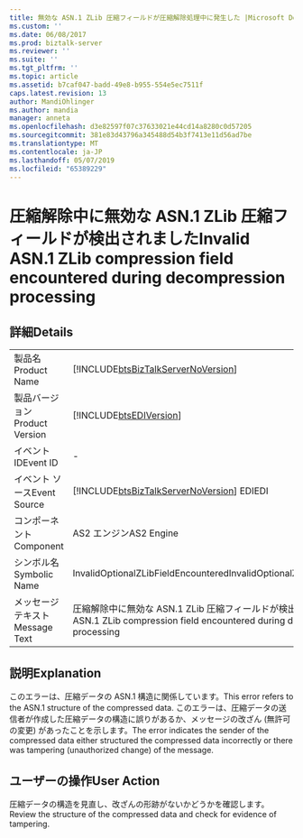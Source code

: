 ```yaml
---
title: 無効な ASN.1 ZLib 圧縮フィールドが圧縮解除処理中に発生した |Microsoft Docs
ms.custom: ''
ms.date: 06/08/2017
ms.prod: biztalk-server
ms.reviewer: ''
ms.suite: ''
ms.tgt_pltfrm: ''
ms.topic: article
ms.assetid: b7caf047-badd-49e8-b955-554e5ec7511f
caps.latest.revision: 13
author: MandiOhlinger
ms.author: mandia
manager: anneta
ms.openlocfilehash: d3e82597f07c37633021e44cd14a8280c0d57205
ms.sourcegitcommit: 381e83d43796a345488d54b3f7413e11d56ad7be
ms.translationtype: MT
ms.contentlocale: ja-JP
ms.lasthandoff: 05/07/2019
ms.locfileid: "65389229"
---
```

# <a name="invalid-asn1-zlib-compression-field-encountered-during-decompression-processing"></a><span data-ttu-id="910ee-102">圧縮解除中に無効な ASN.1 ZLib 圧縮フィールドが検出されました</span><span class="sxs-lookup"><span data-stu-id="910ee-102">Invalid ASN.1 ZLib compression field encountered during decompression processing</span></span>
## <a name="details"></a><span data-ttu-id="910ee-103">詳細</span><span class="sxs-lookup"><span data-stu-id="910ee-103">Details</span></span>  
  
|                 |                                                                                        |
|-----------------|----------------------------------------------------------------------------------------|
|  <span data-ttu-id="910ee-104">製品名</span><span class="sxs-lookup"><span data-stu-id="910ee-104">Product Name</span></span>   |   [!INCLUDE[btsBizTalkServerNoVersion](../includes/btsbiztalkservernoversion-md.md)]   |
| <span data-ttu-id="910ee-105">製品バージョン</span><span class="sxs-lookup"><span data-stu-id="910ee-105">Product Version</span></span> |               [!INCLUDE[btsEDIVersion](../includes/btsediversion-md.md)]               |
|    <span data-ttu-id="910ee-106">イベント ID</span><span class="sxs-lookup"><span data-stu-id="910ee-106">Event ID</span></span>     |                                           -                                            |
|  <span data-ttu-id="910ee-107">イベント ソース</span><span class="sxs-lookup"><span data-stu-id="910ee-107">Event Source</span></span>   | [!INCLUDE[btsBizTalkServerNoVersion](../includes/btsbiztalkservernoversion-md.md)] <span data-ttu-id="910ee-108">EDI</span><span class="sxs-lookup"><span data-stu-id="910ee-108">EDI</span></span> |
|    <span data-ttu-id="910ee-109">コンポーネント</span><span class="sxs-lookup"><span data-stu-id="910ee-109">Component</span></span>    |                                       <span data-ttu-id="910ee-110">AS2 エンジン</span><span class="sxs-lookup"><span data-stu-id="910ee-110">AS2 Engine</span></span>                                       |
|  <span data-ttu-id="910ee-111">シンボル名</span><span class="sxs-lookup"><span data-stu-id="910ee-111">Symbolic Name</span></span>  |                          <span data-ttu-id="910ee-112">InvalidOptionalZLibFieldEncountered</span><span class="sxs-lookup"><span data-stu-id="910ee-112">InvalidOptionalZLibFieldEncountered</span></span>                           |
|  <span data-ttu-id="910ee-113">メッセージ テキスト</span><span class="sxs-lookup"><span data-stu-id="910ee-113">Message Text</span></span>   |    <span data-ttu-id="910ee-114">圧縮解除中に無効な ASN.1 ZLib 圧縮フィールドが検出されました</span><span class="sxs-lookup"><span data-stu-id="910ee-114">Invalid ASN.1 ZLib compression field encountered during decompression processing</span></span>    |
  
## <a name="explanation"></a><span data-ttu-id="910ee-115">説明</span><span class="sxs-lookup"><span data-stu-id="910ee-115">Explanation</span></span>  
 <span data-ttu-id="910ee-116">このエラーは、圧縮データの ASN.1 構造に関係しています。</span><span class="sxs-lookup"><span data-stu-id="910ee-116">This error refers to the ASN.1 structure of the compressed data.</span></span> <span data-ttu-id="910ee-117">このエラーは、圧縮データの送信者が作成した圧縮データの構造に誤りがあるか、メッセージの改ざん (無許可の変更) があったことを示します。</span><span class="sxs-lookup"><span data-stu-id="910ee-117">The error indicates the sender of the compressed data either structured the compressed data incorrectly or there was tampering (unauthorized change) of the message.</span></span>  
  
## <a name="user-action"></a><span data-ttu-id="910ee-118">ユーザーの操作</span><span class="sxs-lookup"><span data-stu-id="910ee-118">User Action</span></span>  
 <span data-ttu-id="910ee-119">圧縮データの構造を見直し、改ざんの形跡がないかどうかを確認します。</span><span class="sxs-lookup"><span data-stu-id="910ee-119">Review the structure of the compressed data and check for evidence of tampering.</span></span>
